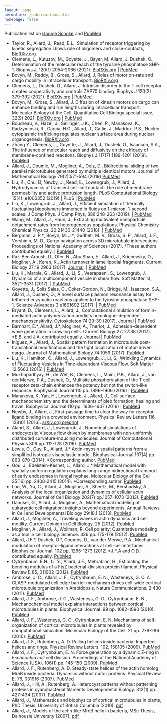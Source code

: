 ```yaml
---
layout: page
permalink: /publications.html
homepage: false
---
```


Publication list on <a href="http://scholar.google.com/citations?user=tAXVWbUAAAAJ&amp;hl=en">Google Scholar</a> and <a href="https://www.ncbi.nlm.nih.gov/sites/myncbi/jun.allard.1/bibliography/48587442/public/?sort=date&amp;direction= descending">PubMed</a>.


<ul class="publist">
 	<li>
	 	Taylor, R., Allard, J., Read, E.L., 
		<span class="paper-title">Simulation of receptor triggering by kinetic segregation shows role of oligomers and close-contacts</span>,
		<a href="https://www.biorxiv.org/content/10.1101/2021.09.29.462451v1.abstract">BioRXiv.org</a>
	</li>
	<li>
		Clemens, L., Kutuzov, M., Goyette, J., Bayer, M. Allard, J. Dushek, O., 
		<span class="paper-title">Determination of the molecular reach of the tyrosine phosphatase SHP-1</span>.
	  	Biophys J, 120(1) 2054-2066 (2021). 
	  	<a href="https://www.biorxiv.org/content/10.1101/2020.05.21.108662v1">BioRXiv.org</a> | 
		<a href="https://pubmed.ncbi.nlm.nih.gov/33781765/">PubMed</a>
	</li>
	 <li>
	 	Bovyn, M., Reddy, B., Gross, S., Allard, J. 
	 	<span class="paper-title">Roles of motor on-rate and cargo mobility in intracellular transport</span>.
	  	<a href="https://biorxiv.org/cgi/content/short/2020.07.13.201434v1">BioRXiv.org</a>
	</li>
 	<li>
	 	Clemens, L., Dushek, O., Allard, J.  
	 	<span class="paper-title">Intrinsic disorder in the T cell receptor creates cooperativity and controls ZAP70 binding</span>.
	 	Biophys J 120(2) 379-392 (2021). <a href="https://www.biorxiv.org/content/10.1101/2020.05.21.108662v1">BioRXiv.org</a> | 
		<a href="https://pubmed.ncbi.nlm.nih.gov/33285117/">PubMed</a>
	</li>	 
	<li>
		Bovyn, M., Gross, S., Allard, J.  
	 	<span class="paper-title">Diffusion of kinesin motors on cargo can enhance binding and run lengths during intracellular transport</span>.
	  	Molecular Biology of the Cell, Quantitative Cell Biology special issue, 32(9) 2021.
		<a href="https://www.biorxiv.org/content/10.1101/686147v1">BioRXiv.org</a> | 
		<a href="https://pubmed.ncbi.nlm.nih.gov/33439674/">PubMed</a>
	</li>
 	<li>
	 	Boudreau, V., Hazel, J., Sellinger, J.K., Chen, P., Manakova, K., Radzyminski, R., Garcia, H.G., Allard, J., Gatlin, J., Maddox. P.S.,  
	 	<span class="paper-title">Nucleo-cytoplasmic trafficking regulates nuclear surface area during nuclear organogenesis</span>.
		<a href="https://www.biorxiv.org/content/early/2018/05/18/326140">BioRXiv.org </a>
	</li>
 	<li>
	 	Zhang Y., Clemens, L., Goyette, J., Allard, J., Dushek, O., Isaacson, S.A.,  
	 	<span class="paper-title">The influence of molecular reach and diffusivity on the efficacy of membrane-confined reactions</span>.
	  	Biophys J 117(7) 1189-1201 (2019).
	  	<a href="https://pubmed.ncbi.nlm.nih.gov/31543263/">PubMed</a>
	</li>
 	<li>
	 	Allard, J., Doumic, M., Mogilner, A., Oelz, D.,  
	 	<span class="paper-title">Bidirectional sliding of two parallel microtubules generated by multiple identical motors</span>.
		Journal of Mathematical Biology 79(2):571-594 (2019) 
		<a href="https://pubmed.ncbi.nlm.nih.gov/31016335/">PubMed</a>
	</li>
 	<li>
	 	Liu, K., Chu, B, Newby, J., Read, E., Lowengrub, J., Allard, J.,  
	 	<span class="paper-title">Hydrodynamics of transient cell-cell contact: The role of membrane permeability and active protrusion length</span>.
	  	PLoS Computational Biology 15(4): e1006352 (2019) | 
		<a hred="https://journals.plos.org/ploscompbiol/article?id=10.1371/journal.pcbi.1006352">PLoS</a> | <a href="https://pubmed.ncbi.nlm.nih.gov/31022168/">PubMed</a>
	</li>
 	<li>
	 	Liu, K., Lowengrub, J., Allard, J.,  
	 	<span class="paper-title">Efficient simulation of thermally fluctuating biopolymers immersed in fluids on 1-micron, 1-second scales</span>.
	  	J Comp Phys. J Comp Phys, 386:248-263 (2019). | 
		<a href="https://pubmed.ncbi.nlm.nih.gov/31787778/">PubMed</a>
	</li>
 	<li>
	 	Wang, M., Allard, J., Haun, J.,  
	 	<span class="paper-title">Extracting multivalent nanoparticle detachment rates from heterogeneous populations</span>.
	  	Physical Chemistry Chemical Physics, 20:21430-21440 (2018). | 
		<a href="https://pubmed.ncbi.nlm.nih.gov/30087954/">PubMed</a>
	</li>
 	<li>
	 	Bergman, J. P.†, Bovyn, M. J.†, Gudheti, M. V., Gross, S. P., Allard, J. F., Vershinin, M. D.,  
	 	<span class="paper-title">Cargo navigation across 3D microtubule intersections</span>.
	  	Proceedings of National Academy of Sciences (2017). †These authors contributed equally. | 
		<a href="https://pubmed.ncbi.nlm.nih.gov/29295928/">PubMed</a>
	</li>
 	<li>
	 	Raz-Ben Aroush, D., Ofer, N., Abu Shah, E., Allard, J., Krichevsky, O., Mogilner, A., Keren, K.,  
		<span class="paper-title">Actin turnover in lamellipodial fragments</span>.
	  	Current Biology 27:19 2963 (2017). 
		<a href="http://www.cell.com/current-biology/comments/S0960-9822(17)31106-5">Journal</a>. | 
		<a href="https://pubmed.ncbi.nlm.nih.gov/28966086/">PubMed</a>
	</li>
 	<li>
	 	Liu, K., Marple, G., Allard, J., Li, S., Veerapaeni, S., Lowengrub, J.  
	 	<span class="paper-title">Dynamics of a multicomponent vesicle in shear flow</span>.
	  	Soft Matter 13, 3521-3531 (2017). | 
		<a href="https://pubmed.ncbi.nlm.nih.gov/28440378/">PubMed</a>
	</li>
 	<li>
	 	Goyette, J., Solis Salas, C., Coker-Gordon, N., Bridge, M., Isaacson, S.A., Allard, J., Dushek, O.,  
	 	<span class="paper-title">A novel surface plasmon resonance assay for tethered enzymatic reactions applied to the tyrosine phosphatase SHP-1</span>.
	  	Science Advances 3 e1601692 (2017). | 
		<a href="https://pubmed.ncbi.nlm.nih.gov/28378014/">PubMed</a>
	</li>
 	<li>
	 	Bryant, D., Clemens, L., Allard, J.,  
	 	<span class="paper-title">Computational simulation of formin-mediated actin polymerization predicts homologue-dependent mechanosensitivity</span>.
	  	Cytoskeleton 74:29-39 (2017). <a href="http://onlinelibrary.wiley.com/doi/10.1002/cm.21344/abstract">Journal</a> | 
		<a href="https://pubmed.ncbi.nlm.nih.gov/27792274/">PubMed</a>
	</li>
 	<li>
	 	Barnhart, E.*, Allard, J.*, Mogilner, A., Theriot, J.,  
	 	<span class="paper-title">Adhesion-dependent wave generation in crawling cells</span>.
	  	Current Biology 27: 27:38 (2017). *E.B. and J.A. contributed equally. <a href="http://www.cell.com/current-biology/abstract/S0960-9822(16)31336-7">Journal</a> | 
		<a href="https://pubmed.ncbi.nlm.nih.gov/27939309/">PubMed</a>
	</li>
 	<li>
	 	Iniguez, A., Allard, J.,  
		 <span class="paper-title">Spatial pattern formation in microtubule post-translational modifications and the tight localization of motor-driven cargo. Journal of Mathematical Biology 74:1059 (2017). 
		<a href="https://pubmed.ncbi.nlm.nih.gov/27592217/">PubMed</a>
	</li>
 	<li>
	 	Liu, K., Hamilton, C., Allard, J., Lowengrub, J., Li, S.,  
	 	<span class="paper-title">Wrinkling Dynamics of Fluctuating Vesicles in Time-dependent Viscous Flow</span>.
	  	Soft Matter 12:5663 (2016) | 
		<a href="https://pubmed.ncbi.nlm.nih.gov/27136977/">PubMed</a>
	</li>
 	<li>
	 	Mukhopadhyay, H., de Wet, B., Clemens, L., Maini, P.K., Allard, J., van der Merwe, P.A., Dushek, O.,  
	 	<span class="paper-title">Multisite phosphorylation of the T cell receptor zeta-chain enhances the potency but not the switch-like response</span>.
	  	Biophysical Journal 110 pp. 1896–1906 (2016) | 
		<a href="https://pubmed.ncbi.nlm.nih.gov/27119648/">PubMed</a>
	</li>
 	<li>
	 	Manakova, K, Yan, H., Lowengrub, J., Allard, J.,  
	 	<span class="paper-title">Cell surface mechanochemistry and the determinants of bleb formation, healing and travel</span>.
	 	 Biophysical Journal 110 pp. 1636-1647 (2016) | 
		<a href="https://pubmed.ncbi.nlm.nih.gov/27074688/">PubMed</a>
	</li>
 	<li>
	 	Newby, J., Allard, J.,  
	 	<span class="paper-title">First-passage time to clear the way for receptor-ligand binding in a crowded environment</span>.
	  	Physical Review Letters 116, 128101 (2016).
		<a href="http://arxiv.org/abs/1603.01846">arXiv.org preprint</a>
	</li>
 	<li>
	 	Aland, S., Allard, J., Lowengrub, J.,  
	 	<span class="paper-title">Numerical simulations of endocytosis: Viscous flow driven by membranes with non-uniformly distributed curvature-inducing molecules</span>.
	  	Journal of Computational Physics 309 pp. 112-128 (2016).
	  	<a href="https://pubmed.ncbi.nlm.nih.gov/26869729/">PubMed</a>
	</li> 
	<li>
	 	Lewis, O., Guy, R., Allard, J.*  
		 <span class="paper-title">Actin-myosin spatial patterns from a simplified isotropic viscoelastic model</span>.
	 	 Biophysical Journal 107(4) pp. 863-870 (2014). *Corresponding author.
	  	 <a href="https://pubmed.ncbi.nlm.nih.gov/25140421/">PubMed</a>
	</li>
 	<li>
	 	Gou, J., Edelstein-Keshet, L., Allard, J.*  
	 	<span class="paper-title">Mathematical model with spatially uniform regulation explains long-range bidirectional transport of early endosomes in fungal hyphae</span>.
	  	Molecular Biology of the Cell 25(16) pp. 2408-2415 (2014). *Corresponding author.
		<a href="https://pubmed.ncbi.nlm.nih.gov/24943842/">PubMed</a>
	</li>
 	<li>
	 	Luo, W., Yu, C., Allard, J., Mogilner, A., Sheetz, M., Bershadsky, A.,  
	 	<span class="paper-title">Analysis of the local organization and dynamics of cellular actin networks</span>.
	  	Journal of Cell Biology 202(7) pp.1057-1073 (2013).
		<a href="https://pubmed.ncbi.nlm.nih.gov/24081490/">PubMed</a>
	</li> 
	<li>
	 	Danuser, G., Allard, J., Mogilner, A.,  
	 	<span class="paper-title">Mathematical modeling of eukaryotic cell migration: insights beyond experiments</span>.
	  	Annual Reviews in Cell and Developmental Biology 29:18.1 (2013).
	    <a href="https://pubmed.ncbi.nlm.nih.gov/23909278/">PubMed</a>
	</li>
 	<li>
	 	Allard, J., Mogilner, A.,  
	 	<span class="paper-title">Traveling waves in actin dynamics and cell motility</span>.
	  	Current Opinion in Cell Biology. 25 (2012).
		<a href="https://pubmed.ncbi.nlm.nih.gov/22985541/">PubMed</a>
	</li>
	<li>
		 Mogilner, A., Allard, J., Wollman, R.  
	 	<span class="paper-title">Cell polarity: Quantitative modeling as a tool in cell biology</span>.
	  	Science. 336 pp. 175-179 (2012). 
		<a href="https://pubmed.ncbi.nlm.nih.gov/22499937/">PubMed</a>
	</li>
 	<li>
	 	Allard, J.F.*, Dushek, O.*, Coombs, D., van der Merwe, P.A.,  
	 	<span class="paper-title">Mechanical modulation of receptor-ligand interactions at cell-cell interfaces</span>.
	  	Biophysical Journal. 102 pp. 1265-1273 (2012) *J.F.A and O.D. contributed equally.
		<a href="https://pubmed.ncbi.nlm.nih.gov/22455909/">PubMed</a>
	</li>
	<li>
		Cytrynbaum, E.N., Li, Y., Allard, J.F., Mehrabian, H.,  
	 	<span class="paper-title">Estimating the bending modulus of a FtsZ bacterial-division protein filament</span>.
	  	Physical Review E 85, 011902 (2012). 
		<a href="https://pubmed.ncbi.nlm.nih.gov/22400586/">PubMed</a>
	</li>
	<li>
		 Ambrose, J. C., Allard, J. F., Cytrynbaum, E. N., Wasteneys, G. O.  
	 	<span class="paper-title">A CLASP-modulated cell edge barrier mechanism drives cell-wide cortical microtubule organization in Arabidopsis</span>.
	  	Nature Communications. 2:430 (2011). 
		<a href="https://pubmed.ncbi.nlm.nih.gov/21847104/">PubMed</a>
	</li>
 	<li>
	 	Allard, J. F., Ambrose, J. C., Wasteneys, G. O., Cytrynbaum, E. N.,  
	 	<span class="paper-title">Mechanochemical model explains interactions between cortical microtubules in plants</span>.
	 	 Biophysical Journal. 99 pp. 1082-1090 (2010). 
		<a href="https://pubmed.ncbi.nlm.nih.gov/2071299/">PubMed</a>
	</li>
 	<li>
	 	Allard, J. F., Wasteneys, G. O., Cytrynbaum, E. N.  
	 	<span class="paper-title">Mechanisms of self-organization of cortical microtubules in plants revealed by computational simulation</span>.
	  	Molecular Biology of the Cell. 21 pp. 278-286 (2010). 
		<a href="https://pubmed.ncbi.nlm.nih.gov/19910489/">PubMed</a>
	</li>
	<li>
		Allard, J. F., Rutenberg, A. D.  
	 	<span class="paper-title">Pulling helices inside bacteria: Imperfect helices and rings</span>.
	  	Physical Review Letters. 102, 158105 (2009).
		<a href="https://pubmed.ncbi.nlm.nih.gov/19518677/">PubMed</a>
	</li>
 	<li>
	 	Allard, J. F., Cytrynbaum, E. N.  
	 	<span class="paper-title">Force generation by a dynamic Z-ring in <em>Escherichia coli</em> cell division</span>.
	  	Proceedings of the National Academy of Science (USA). 106(1) pp. 145-150 (2009). 
		<a href="https://pubmed.ncbi.nlm.nih.gov/19114664/">PubMed</a>
	</li>
 	<li>
	 	Allard, J. F., Rutenberg, A. D.  
	 	<span class="paper-title">Steady-state helices of the actin homolog MreB inside bacteria: Dynamics without motor proteins</span>.
	  	Physical Review E. 76, 031916 (2007). <a href="https://pubmed.ncbi.nlm.nih.gov/17930280/">PubMed</a>
	</li>
 	<li>
	 	Allard, J., Hill, A., Rutenberg, A.  
	 	<span class="paper-title">Heterocyst patterns without patterning proteins in cyanobacterial filaments</span>
	  	Developmental Biology. 312(1) pp. 427-434 (2007). 
		<a href="https://pubmed.ncbi.nlm.nih.gov/17976569/">PubMed</a>
	</li>
 	<li>
	 	Allard, J.,  
	 	<span class="paper-title">Mathematics and biophysics of cortical microtubules in plants</span>,
	  	PhD Thesis, University of British Columbia (2010),
		<a href="http://allardlab.com/wp-content/uploads/2014/04/allard-thesis-ubc2010.pdf">pdf</a>
	</li>
	<li>
		Allard, J.,  
	 	<span class="paper-title">Models of the actin-like MreB helix in bacteria</span>,
	 	MSc Thesis, Dalhousie University (2007), 
		<a href="http://allardlab.com/wp-content/uploads/2014/04/allard-thesis-dal2007.pdf">pdf</a>
	</li>
</ul>

